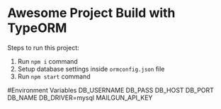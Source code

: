 # Awesome Project Build with TypeORM

Steps to run this project:

1. Run `npm i` command
2. Setup database settings inside `ormconfig.json` file
3. Run `npm start` command

#Environment Variables
DB_USERNAME
DB_PASS
DB_HOST
DB_PORT
DB_NAME
DB_DRIVER=mysql
MAILGUN_API_KEY